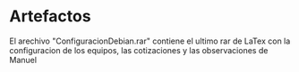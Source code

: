 # Artefactos

El arechivo "ConfiguracionDebian.rar" contiene el ultimo rar de LaTex con la configuracion de los equipos, las cotizaciones y las observaciones de Manuel
